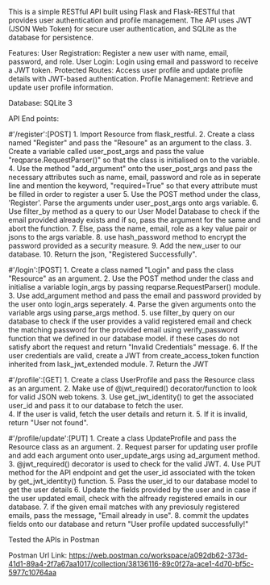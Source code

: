 This is a simple RESTful API built using Flask and Flask-RESTful that provides user authentication and profile management. 
The API uses JWT (JSON Web Token) for secure user authentication, and SQLite as the database for persistence.

Features:
  User Registration: Register a new user with name, email, password, and role.
  User Login: Login using email and password to receive a JWT token.
  Protected Routes: Access user profile and update profile details with JWT-based authentication.
  Profile Management: Retrieve and update user profile information.

Database:
  SQLite 3

API End points:

#'/register':[POST]
      1. Import Resource from flask_restful.
      2. Create a class named "Register" and pass the "Resoure" as an argument to the class.
      3. Create a variable called user_post_args and pass the value "reqparse.RequestParser()" so that the class is initialised on to the variable.
      4. Use the method "add_argument" onto the user_post_args and pass the necessary attributes such as name, email, password and role as in seperate line and                 mention the keyword, "required=True" so that every attribute must be filled in order to register a user
      5. Use the POST method under the class, 'Register'. Parse the arguments under user_post_args onto args variable.
      6. Use filter_by method as a query to our User Model Database to check if the email provided already exists and if so, pass the argument for the same and abort           the function.
      7. Else, pass the name, email, role as a key value pair or jsons to the args variable.
      8. use hash_password method to encrypt the password provided as a security measure.
      9. Add the new_user to our database.
      10. Return the json, "Registered Successfully".

#'/login':[POST]
      1. Create a class named "Login" and pass the class "Resource" as an argument.
      2. Use the POST method under the class and initialise a variable login_args by passing reqparse.RequestParser() module.
      3. Use add_argument method and pass the email and password provided by the user onto login_args seperately.
      4. Parse the given arguments onto the variable args using parse_args method.
      5. use filter_by query on our database to check if the user provides a valid registered email and check the matching password for the provided email using        verify_password function that we defined in our database model. if these cases do not satisfy abort the request and return "Invalid Credentials" message.
      6. If the user credentials are valid, create a JWT from create_access_token function inherited from lask_jwt_extended module.
      7. Return the JWT 

#'/profile':[GET]
      1. Create a class UserProfile and pass the Resource class as an argument.
      2. Make use of @jwt_required() decorator/function to look for valid JSON web tokens.
      3. Use get_jwt_identity() to get the associated user_id and pass it to our database to fetch the user.  
      4. If the user is valid, fetch the user details and return it. 
      5. If it is invalid, return "User not found".

#'/profile/update':[PUT]
      1. Create a class UpdateProfile and pass the Resource class as an argument.
      2. Request parser for updating user profile and add each argument onto user_update_args using ad_argument method.
      3. @jwt_required() decorator is used to check for the valid JWT.
      4. Use PUT method for the API endpoint and get the user_id associated with the token by get_jwt_identity() function.
      5. Pass the user_id to our database model to get the user details
      6. Update the fields provided by the user and in case if the user updated email, check with the alfready registered emails in our database.
      7. if the given email matches with any previosuly registered emails, pass the message, "Email already in use".
      8. commit the updates fields onto our database and return "User profile updated successfully!"

 Tested the APIs in Postman 

 Postman Url Link: https://web.postman.co/workspace/a092db62-373d-41d1-89a4-2f7a67aa1017/collection/38136116-89c0f27a-ace1-4d70-bf5c-5977c10764aa
      
      
      
